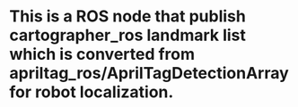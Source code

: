 # This is a ROS node that publish cartographer_ros landmark list which is converted from apriltag_ros/AprilTagDetectionArray for robot localization.
